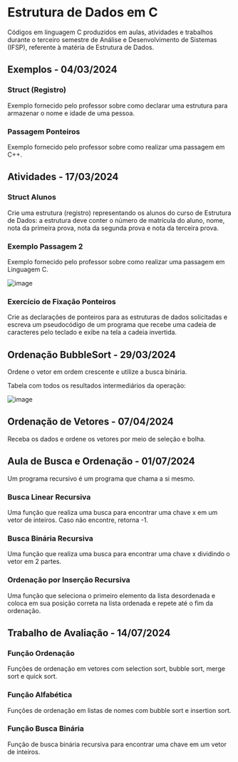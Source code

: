 # Estrutura de Dados em C
Códigos em linguagem C produzidos em aulas, atividades e trabalhos durante o terceiro semestre de Análise e Desenvolvimento de Sistemas (IFSP), referente à matéria de Estrutura de Dados.

## Exemplos - 04/03/2024
### Struct (Registro)
Exemplo fornecido pelo professor sobre como declarar uma estrutura para armazenar o nome e idade de uma pessoa.
### Passagem Ponteiros
Exemplo fornecido pelo professor sobre como realizar uma passagem em C++.

## Atividades - 17/03/2024
### Struct Alunos
Crie uma estrutura (registro) representando os alunos do curso de Estrutura de Dados: a estrutura deve conter o número de matrícula do aluno, nome, nota da primeira prova, nota da segunda prova e nota da terceira prova.

### Exemplo Passagem 2 
Exemplo fornecido pelo professor sobre como realizar uma passagem em Linguagem C.

![image](https://github.com/fernandalopesbarbalho/estrutura-ifsp-semestre3/assets/137642560/fd8a5fb1-d6d1-4115-b0aa-a105977e4e63)

### Exercício de Fixação Ponteiros
Crie as declarações de ponteiros para as estruturas de dados solicitadas e escreva um pseudocódigo de um programa que recebe uma cadeia de caracteres pelo teclado e exibe na tela a cadeia invertida.

## Ordenação BubbleSort - 29/03/2024
Ordene o vetor em ordem crescente e utilize a busca binária. 

Tabela com todos os resultados intermediários da operação:

![image](https://github.com/fernandalopesbarbalho/estrutura-ifsp-semestre3/assets/137642560/c6af4c8c-50a3-4cc0-98b8-8b17e1678425)

## Ordenação de Vetores - 07/04/2024
Receba os dados e ordene os vetores por meio de seleção e bolha.

## Aula de Busca e Ordenação - 01/07/2024
Um programa recursivo é um programa que chama a si mesmo.

### Busca Linear Recursiva
Uma função que realiza uma busca para encontrar uma chave x em um vetor de inteiros. Caso não encontre, retorna -1.

### Busca Binária Recursiva
Uma função que realiza uma busca para encontrar uma chave x dividindo o vetor em 2 partes. 

### Ordenação por Inserção Recursiva
Uma função que seleciona o primeiro elemento da lista desordenada e coloca em sua posição correta na lista ordenada e repete até o fim da ordenação.

## Trabalho de Avaliação - 14/07/2024
### Função Ordenação
Funções de ordenação em vetores com selection sort, bubble sort, merge sort e quick sort.

### Função Alfabética
Funções de ordenação em listas de nomes com bubble sort e insertion sort.

### Função Busca Binária
Função de busca binária recursiva para encontrar uma chave em um vetor de inteiros.
